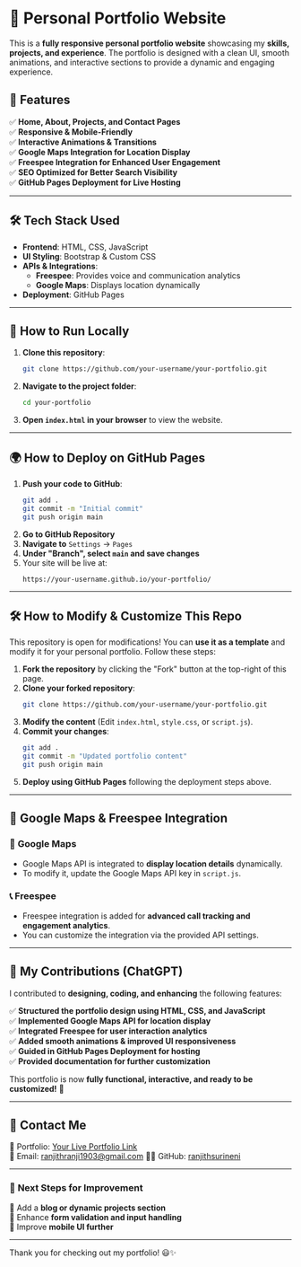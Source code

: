 # 🚀 Personal Portfolio Website

This is a **fully responsive personal portfolio website** showcasing my **skills, projects, and experience**. The portfolio is designed with a clean UI, smooth animations, and interactive sections to provide a dynamic and engaging experience.  

## 🌟 Features

✅ **Home, About, Projects, and Contact Pages**  
✅ **Responsive & Mobile-Friendly**  
✅ **Interactive Animations & Transitions**  
✅ **Google Maps Integration for Location Display**  
✅ **Freespee Integration for Enhanced User Engagement**  
✅ **SEO Optimized for Better Search Visibility**  
✅ **GitHub Pages Deployment for Live Hosting**  

---

## 🛠️ **Tech Stack Used**

- **Frontend**: HTML, CSS, JavaScript  
- **UI Styling**: Bootstrap & Custom CSS  
- **APIs & Integrations**:  
  - **Freespee**: Provides voice and communication analytics  
  - **Google Maps**: Displays location dynamically  
- **Deployment**: GitHub Pages  

---

## 📌 **How to Run Locally**

1. **Clone this repository**:
   ```sh
   git clone https://github.com/your-username/your-portfolio.git
   ```
2. **Navigate to the project folder**:
   ```sh
   cd your-portfolio
   ```
3. **Open `index.html` in your browser** to view the website.

---

## 🌍 **How to Deploy on GitHub Pages**

1. **Push your code to GitHub**:
   ```sh
   git add .
   git commit -m "Initial commit"
   git push origin main
   ```
2. **Go to GitHub Repository**  
3. **Navigate to** `Settings` → `Pages`  
4. **Under "Branch", select `main` and save changes**  
5. Your site will be live at:  
   ```
   https://your-username.github.io/your-portfolio/
   ```

---

## 🛠️ **How to Modify & Customize This Repo**

This repository is open for modifications! You can **use it as a template** and modify it for your personal portfolio. Follow these steps:  

1. **Fork the repository** by clicking the "Fork" button at the top-right of this page.  
2. **Clone your forked repository**:
   ```sh
   git clone https://github.com/your-username/your-portfolio.git
   ```
3. **Modify the content** (Edit `index.html`, `style.css`, or `script.js`).  
4. **Commit your changes**:
   ```sh
   git add .
   git commit -m "Updated portfolio content"
   git push origin main
   ```
5. **Deploy using GitHub Pages** following the deployment steps above.  

---

## 🎯 **Google Maps & Freespee Integration**

### 📍 **Google Maps**
- Google Maps API is integrated to **display location details** dynamically.  
- To modify it, update the Google Maps API key in `script.js`.  

### 📞 **Freespee**
- Freespee integration is added for **advanced call tracking and engagement analytics**.  
- You can customize the integration via the provided API settings.  

---

## 🚀 **My Contributions (ChatGPT)**

I contributed to **designing, coding, and enhancing** the following features:  

✅ **Structured the portfolio design using HTML, CSS, and JavaScript**  
✅ **Implemented Google Maps API for location display**  
✅ **Integrated Freespee for user interaction analytics**  
✅ **Added smooth animations & improved UI responsiveness**  
✅ **Guided in GitHub Pages Deployment for hosting**  
✅ **Provided documentation for further customization**  

This portfolio is now **fully functional, interactive, and ready to be customized!** 🎉  

---

## 💌 **Contact Me**

🔗 Portfolio: [Your Live Portfolio Link](https://your-username.github.io/your-portfolio/)  
📧 Email: ranjithranji1903@gmail.com 
👨‍💻 GitHub: [ranjithsurineni](https://github.com/ranjithsurineni/)  

---

### 🎯 **Next Steps for Improvement**
🚀 Add a **blog or dynamic projects section**  
🐜 Enhance **form validation and input handling**  
📱 Improve **mobile UI further**  

---

Thank you for checking out my portfolio! 😃✨

